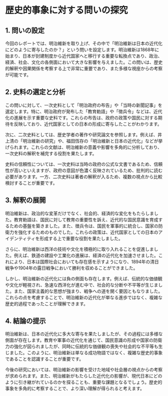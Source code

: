 # 歴史的事象に対する問いの探究

## 1. 問いの設定

今回のレポートでは、明治維新を取り上げ、その中で「明治維新は日本の近代化にどのように寄与したのか？」という問いを設定します。明治維新は1868年に始まり、日本が封建制度から近代国家へと移行する重要な転換点であり、政治、経済、社会、文化の各側面において大きな影響を与えました。この問いは、歴史的解釈や因果関係を考察する上で非常に重要であり、また多様な視座からの考察が可能です。

## 2. 史料の選定と分析

この問いに対して、一次史料として「明治政府の布告」や「当時の新聞記事」を選定します。特に、明治政府が発布した「教育勅語」や「徴兵令」などは、近代化の進展を示す重要な史料です。これらの布告は、政府の政策や国民に対する期待を反映しており、近代国家としての日本の形成に寄与したことがわかります。

次に、二次史料としては、歴史学者の著作や研究論文を参照します。例えば、井上清の「明治維新の研究」や、福田恆存の「明治維新と日本の近代化」などが挙げられます。これらの文献は、明治維新の意義や影響を多角的に分析しており、一次史料の解釈を補完する役割を果たします。

史料の信頼性については、一次史料は当時の政府の公式な文書であるため、信頼性が高いといえますが、政府の意図が色濃く反映されているため、批判的に読む必要があります。一方、二次史料は著者の解釈が入るため、複数の視点から比較検討することが重要です。

## 3. 解釈の展開

明治維新は、政治的な変革だけでなく、社会的、経済的な変化をもたらしました。教育勅語は、国民に対して教育の重要性を訴え、近代的な国民意識を育成するための基盤を築きました。また、徴兵令は、国民を軍事的に統合し、国家の防衛力を強化するためのものでした。これらの政策は、近代国家としての日本のアイデンティティを形成する上で重要な役割を果たしました。

さらに、明治維新は西洋の技術や文化を積極的に取り入れることを促進しました。例えば、鉄道の建設や工業化の進展は、経済の近代化を加速させました。これにより、日本は国際社会においても存在感を示すようになり、1894年の清日戦争や1904年の露日戦争において勝利を収めることができました。

しかし、明治維新の近代化には負の側面も存在します。例えば、伝統的な価値観や文化が軽視され、急速な西洋化が進む中で、社会的な分断や不平等が生じました。また、国家主義的な思想が強まり、戦争への道を開く要因ともなりました。これらの点を考慮することで、明治維新の近代化が単なる進歩ではなく、複雑な歴史的過程であったことが理解できます。

## 4. 結論の提示

明治維新は、日本の近代化に多大な寄与を果たしましたが、その過程には多様な側面が存在します。教育や軍事の近代化を通じて、国民意識の形成や国家の防衛力の強化が図られましたが、同時に伝統的な価値観の喪失や社会的な不平等も生じました。このように、明治維新は単なる成功物語ではなく、複雑な歴史的事象であることを認識することが重要です。

今後の研究においては、明治維新の影響を受けた地域や社会層の視点からの考察が求められます。また、明治維新がもたらした近代化の影響が、現代日本にどのように引き継がれているのかを探ることも、重要な課題となるでしょう。歴史的事象を多角的に考察することで、より深い理解が得られると考えます。